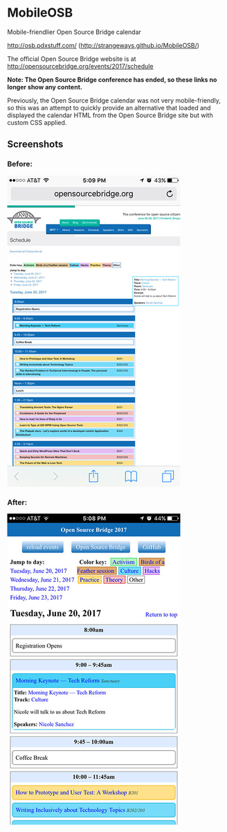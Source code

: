 # MobileOSB
Mobile-friendlier Open Source Bridge calendar

http://osb.pdxstuff.com/ (http://strangeways.github.io/MobileOSB/)

The official Open Source Bridge website is at http://opensourcebridge.org/events/2017/schedule

**Note: The Open Source Bridge conference has ended, so these links no longer show any content.**

Previously, the Open Source Bridge calendar was not very mobile-friendly, so this was an attempt to quickly provide an alternative that loaded and displayed the calendar HTML from the Open Source Bridge site but with custom CSS applied.

## Screenshots

### Before:

![Before](./osb-orig.jpg)

### After:

![After](./osb-new.jpg)
